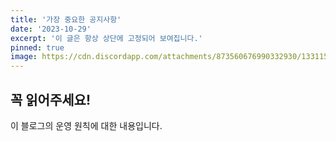 ```yaml
---
title: '가장 중요한 공지사항'
date: '2023-10-29'
excerpt: '이 글은 항상 상단에 고정되어 보여집니다.'
pinned: true
image: https://cdn.discordapp.com/attachments/873560676990332930/1331159001685164032/731713372990603296.png?ex=685a4f6d&is=6858fded&hm=ce41a38c7b40a48de7b273668939e72772b729a0b4c7003b1eed3222268ce5f6&
---
```


## 꼭 읽어주세요!

이 블로그의 운영 원칙에 대한 내용입니다.

